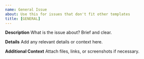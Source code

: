 ```yaml
---
name: General Issue
about: Use this for issues that don't fit other templates
title: [GENERAL] 
---
```


**Description**
What is the issue about? Brief and clear.

**Details**
Add any relevant details or context here.

**Additional Context**
Attach files, links, or screenshots if necessary.